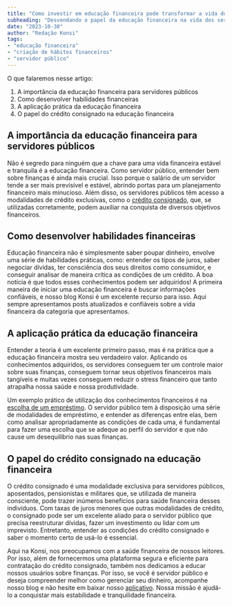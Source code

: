 ```yaml
---
title: "Como investir em educação financeira pode transformar a vida do servidor público"
subheading: "Desvendando o papel da educação financeira na vida dos servidores públicos brasileiros e como o crédito consignado pode ser um aliado importante nessa jornada."
date: "2023-10-30"
author: "Redação Konsi"
tags:
- "educação financeira"
- "criação de hábitos financeiros"
- "servidor público"
---
```


O que falaremos nesse artigo:

1. A importância da educação financeira para servidores públicos
2. Como desenvolver habilidades financeiras
3. A aplicação prática da educação financeira
4. O papel do crédito consignado na educação financeira

## A importância da educação financeira para servidores públicos
  
Não é segredo para ninguém que a chave para uma vida financeira estável e tranquila é a educação financeira. Como servidor público, entender bem sobre finanças é ainda mais crucial. Isso porque o salário de um servidor tende a ser mais previsível e estável, abrindo portas para um planejamento financeiro mais minucioso. Além disso, os servidores públicos têm acesso a modalidades de crédito exclusivas, como o [crédito consignado](https://konsi.com.br/postagens/por-que-o-crdito-consignado-a-melhor-escolha-para-servidores-pblicos), que, se utilizadas corretamente, podem auxiliar na conquista de diversos objetivos financeiros.
  
## Como desenvolver habilidades financeiras

Educação financeira não é simplesmente saber poupar dinheiro, envolve uma série de habilidades práticas, como: entender os tipos de juros, saber negociar dívidas, ter consciência dos seus direitos como consumidor, e conseguir analisar de maneira crítica as condições de um crédito. A boa notícia é que todos esses conhecimentos podem ser adquiridos! A primeira maneira de iniciar uma educação financeira é buscar informações confiáveis, e nosso blog Konsi é um excelente recurso para isso. Aqui sempre apresentamos posts atualizados e confiáveis sobre a vida financeira da categoria que apresentamos.

## A aplicação prática da educação financeira

Entender a teoria é um excelente primeiro passo, mas é na prática que a educação financeira mostra seu verdadeiro valor. Aplicando os conhecimentos adquiridos, os servidores conseguem ter um controle maior sobre suas finanças, conseguem tornar seus objetivos financeiros mais tangíveis e muitas vezes conseguem reduzir o stress financeiro que tanto atrapalha nossa saúde e nossa produtividade.
  
Um exemplo prático de utilização dos conhecimentos financeiros é na [escolha de um empréstimo](https://konsi.com.br/postagens/como-escolher-entre-emprstimo-pessoal-e-consignado-guia-para-servidores-pblicos). O servidor público tem à disposição uma série de modalidades de empréstimo, e entender as diferenças entre elas, bem como analisar apropriadamente as condições de cada uma, é fundamental para fazer uma escolha que se adeque ao perfil do servidor e que não cause um desequilíbrio nas suas finanças.

## O papel do crédito consignado na educação financeira
  
O crédito consignado é uma modalidade exclusiva para servidores públicos, aposentados, pensionistas e militares que, se utilizada de maneira consciente, pode trazer inúmeros benefícios para saúde financeira desses indivíduos. Com taxas de juros menores que outras modalidades de crédito, o consignado pode ser um excelente aliado para o servidor público que precisa reestruturar dívidas, fazer um investimento ou lidar com um imprevisto. Entretanto, entender as condições do crédito consignado e saber o momento certo de usá-lo é essencial.

Aqui na Konsi, nos preocupamos com a saúde financeira de nossos leitores. Por isso, além de fornecermos uma plataforma segura e eficiente para contratação do crédito consignado, também nos dedicamos a educar nossos usuários sobre finanças. Por isso, se você é servidor público e deseja compreender melhor como gerenciar seu dinheiro, acompanhe nosso blog e não hesite em baixar nosso [aplicativo](https://konsi.com.br/). Nossa missão é ajudá-lo a conquistar mais estabilidade e tranquilidade financeira.